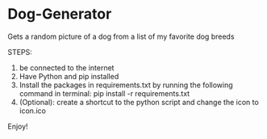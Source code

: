 # Dog-Generator
Gets a random picture of a dog from a list of my favorite dog breeds

STEPS:
1. be connected to the internet
2. Have Python and pip installed
3. Install the packages in requirements.txt by running the following command in terminal:
	pip install -r requirements.txt
4. (Optional): create a shortcut to the python script and change the icon to icon.ico

  
Enjoy!
